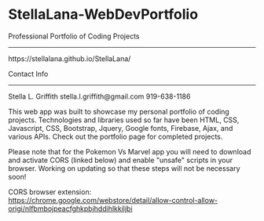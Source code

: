 # StellaLana-WebDevPortfolio
Professional Portfolio of Coding Projects
<hr>
https://stellalana.github.io/StellaLana/

Contact Info
<hr>
Stella L. Griffith
stella.l.griffith@gmail.com
919-638-1186

This web app was built to showcase my personal portfolio of coding projects. Technologies and libraries used so far have been HTML, CSS, Javascript, CSS, Bootstrap, Jquery, Google fonts, Firebase, Ajax, and various APIs. Check out the portfolio page for completed projects.

Please note that for the Pokemon Vs Marvel app you will need to download and activate CORS (linked below) and enable "unsafe" scripts in your browser. Working on updating so that these steps will not be necessary soon!


CORS browser extension: https://chrome.google.com/webstore/detail/allow-control-allow-origi/nlfbmbojpeacfghkpbjhddihlkkiljbi
